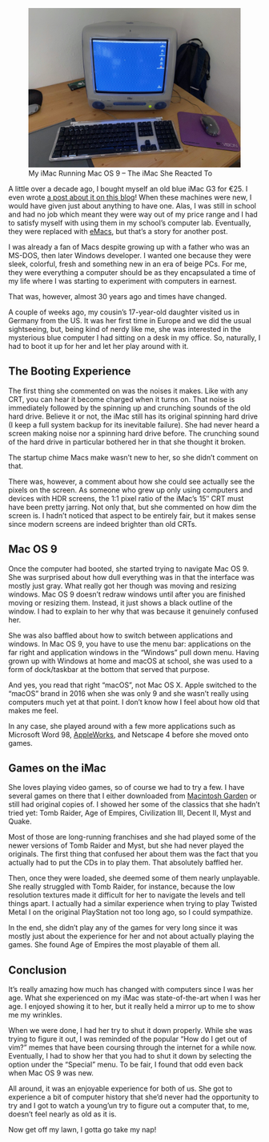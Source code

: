 <figure><img loading="lazy" decoding="async" src="iMac.jpg" alt="iMac Running Mac OS 9"><figcaption>My iMac Running Mac OS 9 – The iMac She Reacted To</figcaption></figure>

A little over a decade ago, I bought myself an old blue iMac G3 for €25. I even wrote [a post about it on this blog](https://blog.alexseifert.com/2015/05/01/old-imac-g3-and-mac-os-9/)! When these machines were new, I would have given just about anything to have one. Alas, I was still in school and had no job which meant they were way out of my price range and I had to satisfy myself with using them in my school’s computer lab. Eventually, they were replaced with [eMacs](https://en.wikipedia.org/wiki/EMac), but that’s a story for another post.

I was already a fan of Macs despite growing up with a father who was an MS-DOS, then later Windows developer. I wanted one because they were sleek, colorful, fresh and something new in an era of beige PCs. For me, they were everything a computer should be as they encapsulated a time of my life where I was starting to experiment with computers in earnest.

That was, however, almost 30 years ago and times have changed.

A couple of weeks ago, my cousin’s 17-year-old daughter visited us in Germany from the US. It was her first time in Europe and we did the usual sightseeing, but, being kind of nerdy like me, she was interested in the mysterious blue computer I had sitting on a desk in my office. So, naturally, I had to boot it up for her and let her play around with it.

The Booting Experience
----------------------

The first thing she commented on was the noises it makes. Like with any CRT, you can hear it become charged when it turns on. That noise is immediately followed by the spinning up and crunching sounds of the old hard drive. Believe it or not, the iMac still has its original spinning hard drive (I keep a full system backup for its inevitable failure). She had never heard a screen making noise nor a spinning hard drive before. The crunching sound of the hard drive in particular bothered her in that she thought it broken.

The startup chime Macs make wasn’t new to her, so she didn’t comment on that.

There was, however, a comment about how she could see actually see the pixels on the screen. As someone who grew up only using computers and devices with HDR screens, the 1:1 pixel ratio of the iMac’s 15″ CRT must have been pretty jarring. Not only that, but she commented on how dim the screen is. I hadn’t noticed that aspect to be entirely fair, but it makes sense since modern screens are indeed brighter than old CRTs.

Mac OS 9
--------

Once the computer had booted, she started trying to navigate Mac OS 9. She was surprised about how dull everything was in that the interface was mostly just gray. What really got her though was moving and resizing windows. Mac OS 9 doesn’t redraw windows until after you are finished moving or resizing them. Instead, it just shows a black outline of the window. I had to explain to her why that was because it genuinely confused her.

She was also baffled about how to switch between applications and windows. In Mac OS 9, you have to use the menu bar: applications on the far right and application windows in the “Windows” pull down menu. Having grown up with Windows at home and macOS at school, she was used to a form of dock/taskbar at the bottom that served that purpose.

And yes, you read that right “macOS”, not Mac OS X. Apple switched to the “macOS” brand in 2016 when she was only 9 and she wasn’t really using computers much yet at that point. I don’t know how I feel about how old that makes me feel.

In any case, she played around with a few more applications such as Microsoft Word 98, [AppleWorks](https://en.wikipedia.org/wiki/AppleWorks), and Netscape 4 before she moved onto games.

Games on the iMac
-----------------

She loves playing video games, so of course we had to try a few. I have several games on there that I either downloaded from [Macintosh Garden](https://macintoshgarden.org/) or still had original copies of. I showed her some of the classics that she hadn’t tried yet: Tomb Raider, Age of Empires, Civilization III, Decent II, Myst and Quake.

Most of those are long-running franchises and she had played some of the newer versions of Tomb Raider and Myst, but she had never played the originals. The first thing that confused her about them was the fact that you actually had to put the CDs in to play them. That absolutely baffled her.

Then, once they were loaded, she deemed some of them nearly unplayable. She really struggled with Tomb Raider, for instance, because the low resolution textures made it difficult for her to navigate the levels and tell things apart. I actually had a similar experience when trying to play Twisted Metal I on the original PlayStation not too long ago, so I could sympathize.

In the end, she didn’t play any of the games for very long since it was mostly just about the experience for her and not about actually playing the games. She found Age of Empires the most playable of them all.

Conclusion
----------

It’s really amazing how much has changed with computers since I was her age. What she experienced on my iMac was state-of-the-art when I was her age. I enjoyed showing it to her, but it really held a mirror up to me to show me my wrinkles.

When we were done, I had her try to shut it down properly. While she was trying to figure it out, I was reminded of the popular “How do I get out of vim?” memes that have been coursing through the internet for a while now. Eventually, I had to show her that you had to shut it down by selecting the option under the “Special” menu. To be fair, I found that odd even back when Mac OS 9 was new.

All around, it was an enjoyable experience for both of us. She got to experience a bit of computer history that she’d never had the opportunity to try and I got to watch a young’un try to figure out a computer that, to me, doesn’t feel nearly as old as it is.

Now get off my lawn, I gotta go take my nap!
